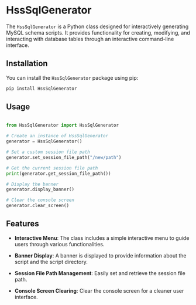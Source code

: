 # HssSqlGenerator

The `HssSqlGenerator` is a Python class designed for interactively generating MySQL schema scripts. It provides
functionality for creating, modifying, and interacting with database tables through an interactive command-line
interface.

## Installation

You can install the `HssSqlGenerator` package using pip:

```bash
pip install HssSqlGenerator
```

## Usage

```python

from HssSqlGenerator import HssSqlGenerator

# Create an instance of HssSqlGenerator
generator = HssSqlGenerator()

# Set a custom session file path
generator.set_session_file_path("/new/path")

# Get the current session file path
print(generator.get_session_file_path())

# Display the banner
generator.display_banner()

# Clear the console screen
generator.clear_screen()
```

## Features

- **Interactive Menu**: The class includes a simple interactive menu to guide users through various functionalities.

- **Banner Display**: A banner is displayed to provide information about the script and the script directory.

- **Session File Path Management**: Easily set and retrieve the session file path.

- **Console Screen Clearing**: Clear the console screen for a cleaner user interface.


